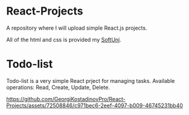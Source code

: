 # React-Projects
A repository where I will upload simple React.js projects.

All of the html and css is provided my <a href="https://softuni.bg/">SoftUni</a>.

# Todo-list
Todo-list is a very simple React prject for managing tasks.
Available operations: Read, Create, Update, Delete.

https://github.com/GeorgiKostadinovPro/React-Projects/assets/72508846/c971bec6-2eef-4097-b009-46745231bb40
